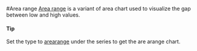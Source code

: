 #Area range
[Area range](https://api.highcharts.com/highstock/series.arearange) is a variant of area chart used to visualize the gap between low and high values.

#### Tip
Set the type to [arearange](https://api.highcharts.com/highstock/series.arearange) under the series to get the are arange chart.